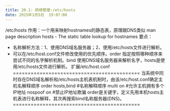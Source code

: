 ```yaml
---
title: 20.1: 网络管理-/etc/hosts
date: 2015年1月5日	 19:07:00
---
```

 
/etc/hosts
作用：一个用来映射hostnames的静态表，原理跟DNS类似
man page description
hosts - The static table lookup for hostnames
要点：
* 名称解析方法：1、使用DNS域名服务器；2、使用/etc/hosts文件进行解析。
* 可以在/etc/host.conf文件修改使用的优先顺序。order 指定按照哪种顺序来尝试不同的名字解析机制。bind 使用DNS域名服务器来解析名字，hosts是使用/etc/hosts文件进行解析。
扩展/etc/host.conf
===========================================
当系统中同时存在DNS域名解析和/etc/hosts主机表机制时，由该/etc/host.conf确定主机名解释顺序
order hosts,bind    #名称解释顺序
multi on            #允许主机拥有多个IP地址
nospoof on          #禁止IP地址欺骗
order是关键字，定义先用本机hosts主机表进行名称解释，其次再搜索bind名称服务器(DNS)。
===========================================
